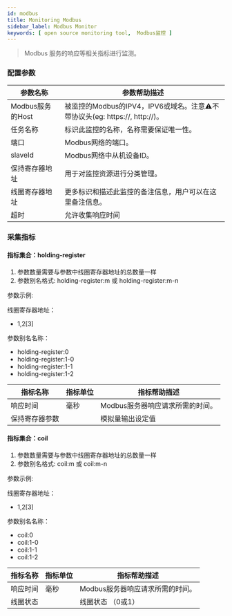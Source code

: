 ```yaml
---
id: modbus
title: Monitoring Modbus
sidebar_label: Modbus Monitor
keywords: [ open source monitoring tool,  Modbus监控 ]
---
```


> Modbus 服务的响应等相关指标进行监测。

### 配置参数

| 参数名称          | 参数帮助描述                                                    |
|---------------|-----------------------------------------------------------|
| Modbus服务的Host | 被监控的Modbus的IPV4，IPV6或域名。注意⚠️不带协议头(eg: https://, http://)。 |
| 任务名称          | 标识此监控的名称，名称需要保证唯一性。                                       |
| 端口            | Modbus网络的端口。                                              |
| slaveId       | Modbus网络中从机设备ID。                                          |
| 保持寄存器地址       | 用于对监控资源进行分类管理。                                            |
| 线圈寄存器地址       | 更多标识和描述此监控的备注信息，用户可以在这里备注信息。                              |
| 超时            | 允许收集响应时间                                                  |

### 采集指标

#### 指标集合：holding-register

1. 参数数量需要与参数中线圈寄存器地址的总数量一样
2. 参数别名格式: holding-register:m 或 holding-register:m-n

参数示例:

线圈寄存器地址：
- 1,2[3]

参数别名名称：

- holding-register:0
- holding-register:1-0
- holding-register:1-1
- holding-register:1-2

| 指标名称    | 指标单位 | 指标帮助描述              |
|---------|------|---------------------|
| 响应时间    | 毫秒   | Modbus服务器响应请求所需的时间。 |
| 保持寄存器参数 |      | 模拟量输出设定值            |

#### 指标集合：coil

1. 参数数量需要与参数中线圈寄存器地址的总数量一样
2. 参数别名格式: coil:m 或 coil:m-n

参数示例:

线圈寄存器地址：
- 1,2[3]

参数别名名称：

- coil:0
- coil:1-0
- coil:1-1
- coil:1-2

| 指标名称 | 指标单位 | 指标帮助描述              |
|------|------|---------------------|
| 响应时间 | 毫秒   | Modbus服务器响应请求所需的时间。 |
| 线圈状态 |      | 线圈状态 （0或1）          |

